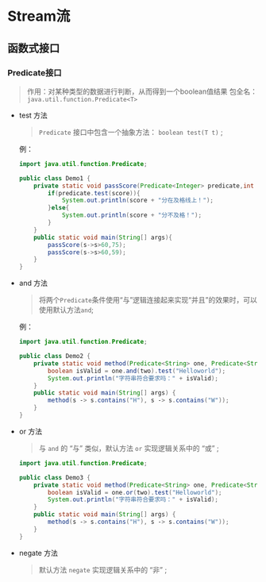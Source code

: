 # Stream流

## 函数式接口

### Predicate接口

> 作用：对某种类型的数据进行判断，从而得到一个boolean值结果
> 包全名：`java.util.function.Predicate<T>`

+ test 方法
    > `Predicate` 接口中包含一个抽象方法： `boolean test(T t)` ;

    例：

    ```JAVA
    import java.util.function.Predicate;

    public class Demo1 {
        private static void passScore(Predicate<Integer> predicate,int score){
            if(predicate.test(score)){
                System.out.println(score + "分在及格线上！");
            }else{
                System.out.println(score + "分不及格！");
            }
        }
        public static void main(String[] args){
            passScore(s->s>60,75);
            passScore(s->s>60,59);
        }
    }
    ```

+ and 方法
    > 将两个`Predicate`条件使用“与”逻辑连接起来实现“并且”的效果时，可以使用默认方法`and`;

    例：

    ```JAVA
    import java.util.function.Predicate;

    public class Demo2 {
        private static void method(Predicate<String> one, Predicate<String> two) {
            boolean isValid = one.and(two).test("Helloworld");
            System.out.println("字符串符合要求吗：" + isValid);
        }
        public static void main(String[] args) {
            method(s ‐> s.contains("H"), s ‐> s.contains("W"));
        }
    }

    ```

+ or 方法
    > 与 `and` 的 “与” 类似，默认方法 `or` 实现逻辑关系中的 “或” ;

    ```JAVA
    import java.util.function.Predicate;

    public class Demo3 {
        private static void method(Predicate<String> one, Predicate<String> two) {
            boolean isValid = one.or(two).test("Helloworld");
            System.out.println("字符串符合要求吗：" + isValid);
        }
        public static void main(String[] args) {
            method(s ‐> s.contains("H"), s ‐> s.contains("W"));
        }
    }
    ```

+ negate 方法
    > 默认方法 `negate` 实现逻辑关系中的 “非” ;
